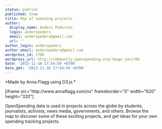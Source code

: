 ```yaml
---
status: publish
published: true
title: Map of spending projects
author:
  display_name: Anders Pedersen
  login: anderspeders
  email: anderspeders@gmail.com
  url: ''
author_login: anderspeders
author_email: anderspeders@gmail.com
wordpress_id: 1706
wordpress_url: http://community.openspending.org/?page_id=1706
date: '2013-11-16 17:54:59 +0700'
date_gmt: '2013-11-16 17:54:59 +0700'
---
```

<p>*Made by Anna Flagg using D3.js.*</p>
<p>[iframe src="http://www.annaflagg.com/os" frameborder="0" width="620" height="320"]</p>
<p>OpenSpending data is used in projects across the globe by students, journalists, activists, news media, governments, and others. Browse the map to discover some of these exciting projects, and get ideas for your own spending tracking projects.</p>
